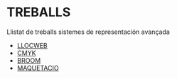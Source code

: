 # TREBALLS
Llistat de treballs sistemes de representación avançada

* [LLOCWEB](https://irenemartinezp.github.io/LLOCWEB/)
* [CMYK]()
* [BROOM](https://irenemartinezp.github.io/BROOM/)
* [MAQUETACIO](https://irenemartinezp.github.io/maquetacio/)
